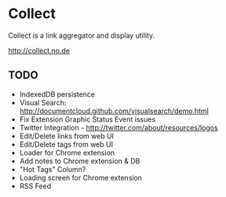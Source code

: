 Collect
=================

Collect is a link aggregator and display utility.

http://collect.no.de

TODO
----------

* IndexedDB persistence
* Visual Search: http://documentcloud.github.com/visualsearch/demo.html
* Fix Extension Graphic Status Event issues
* Twitter Integration - http://twitter.com/about/resources/logos
* Edit/Delete links from web UI
* Edit/Delete tags from web UI
* Loader for Chrome extension
* Add notes to Chrome extension & DB
* "Hot Tags" Column?
* Loading screen for Chrome extension
* RSS Feed

